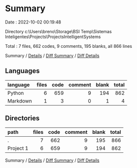 # Summary

Date : 2022-10-02 00:19:48

Directory c:\\Users\\breno\\Storage\\BSI Temp\\Sistemas Inteligentes\\Projects\\ProjectsIntelligentSystems

Total : 7 files,  662 codes, 9 comments, 195 blanks, all 866 lines

Summary / [Details](details.md) / [Diff Summary](diff.md) / [Diff Details](diff-details.md)

## Languages
| language | files | code | comment | blank | total |
| :--- | ---: | ---: | ---: | ---: | ---: |
| Python | 6 | 659 | 9 | 194 | 862 |
| Markdown | 1 | 3 | 0 | 1 | 4 |

## Directories
| path | files | code | comment | blank | total |
| :--- | ---: | ---: | ---: | ---: | ---: |
| . | 7 | 662 | 9 | 195 | 866 |
| Project 1 | 6 | 659 | 9 | 194 | 862 |

Summary / [Details](details.md) / [Diff Summary](diff.md) / [Diff Details](diff-details.md)